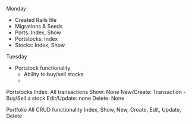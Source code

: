Monday
* Created Rails file
* Migrations & Seeds
* Ports: Index, Show
* Portstocks: Index
* Stocks: Index, Show

Tuesday
* Portstock functionality
    * Ability to buy/sell stocks
    * 

Portstocks 
    Index: All transactions
    Show: None
    New/Create: Transaction - Buy/Sell a stock
    Edit/Update: none
    Delete: None

Portfolio
    All CRUD functionality
    Index, Show, New, Create, Edit, Update, Delete